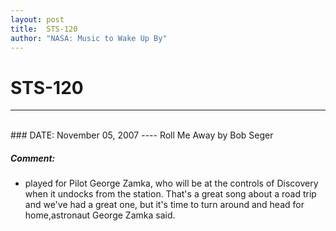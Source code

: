 ```yaml
---
layout: post
title:  STS-120
author: "NASA: Music to Wake Up By"
---
```


# STS-120
----
<br/>
### DATE: November 05, 2007
----
Roll Me Away by Bob Seger

##### Comment:
* played for Pilot George Zamka, who will be at the controls of Discovery when it undocks from the station. That's a great song about a road trip and we've had a great one, but it's time to turn around and head for home,astronaut George Zamka said.

